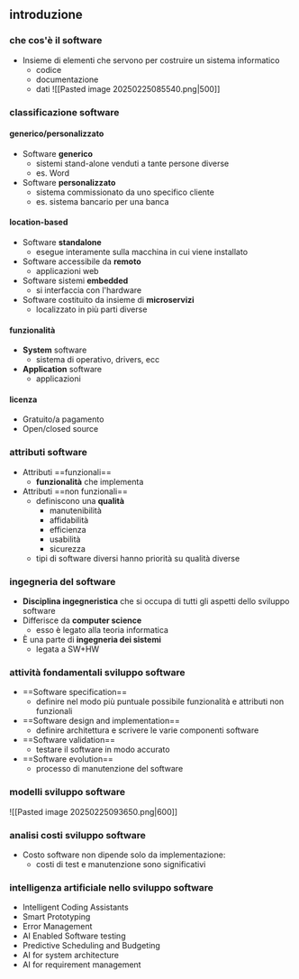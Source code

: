 ## introduzione
### che cos'è il software
- Insieme di elementi che servono per costruire un sistema informatico
	- codice
	- documentazione
	- dati
![[Pasted image 20250225085540.png|500]]
### classificazione software
#### generico/personalizzato
- Software **generico**
	- sistemi stand-alone venduti a tante persone diverse
	- es. Word
- Software **personalizzato**
	- sistema commissionato da uno specifico cliente 
	- es. sistema bancario per una banca
#### location-based
- Software **standalone**
	- esegue interamente sulla macchina in cui viene installato
- Software accessibile da **remoto**
	- applicazioni web
- Software sistemi **embedded**
	- si interfaccia con l'hardware
- Software costituito da insieme di **microservizi**
	- localizzato in più parti diverse
#### funzionalità
- **System** software
	- sistema di operativo, drivers, ecc
- **Application** software
	- applicazioni
#### licenza
- Gratuito/a pagamento
- Open/closed source
### attributi software
- Attributi ==funzionali==
	- **funzionalità** che implementa
- Attributi ==non funzionali==
	- definiscono una **qualità**
		- manutenibilità
		- affidabilità
		- efficienza
		- usabilità
		- sicurezza
	- tipi di software diversi hanno priorità su qualità diverse
### ingegneria del software
- **Disciplina ingegneristica** che si occupa di tutti gli aspetti dello sviluppo software
- Differisce da **computer science**
	- esso è legato alla teoria informatica
- È una parte di **ingegneria dei sistemi**
	- legata a SW+HW

<div style="page-break-after: always;"></div>

### attività fondamentali sviluppo software
- ==Software specification==
	- definire nel modo più puntuale possibile funzionalità e attributi non funzionali
- ==Software design and implementation==
	- definire architettura e scrivere le varie componenti software
- ==Software validation==
	- testare il software in modo accurato
- ==Software evolution==
	- processo di manutenzione del software
### modelli sviluppo software
![[Pasted image 20250225093650.png|600]]
### analisi costi sviluppo software
- Costo software non dipende solo da implementazione:
	- costi di test e manutenzione sono significativi
### intelligenza artificiale nello sviluppo software
- Intelligent Coding Assistants
- Smart Prototyping
- Error Management
- AI Enabled Software testing
- Predictive Scheduling and Budgeting
- AI for system architecture
- AI for requirement management
